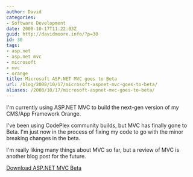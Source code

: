 ```yaml
---
author: David
categories:
- Software Development
date: 2008-10-17T11:22:03Z
guid: http://davidmoore.info/?p=30
id: 30
tags:
- asp.net
- asp.net mvc
- microsoft
- mvc
- orange
title: Microsoft ASP.NET MVC goes to Beta
url: /blog/2008/10/17/microsoft-aspnet-mvc-goes-to-beta/
aliases: /2008/10/17/microsoft-aspnet-mvc-goes-to-beta/
---
```


I'm currently using ASP.NET MVC to build the next-gen version of my CMS/App Framework Orange.

I've been using CodePlex community builds, but MVC has finally gone to Beta. I'm just now in the process of fixing my code to go with the minor breaking changes in the beta.

I'm really liking many things about MVC so far, but a review of MVC is another blog post for the future.

<a title="Download ASP.NET MVC Beta" href="http://go.microsoft.com/fwlink/?LinkID=129910&clcid=0x409" target="_blank">Download ASP.NET MVC Beta</a>